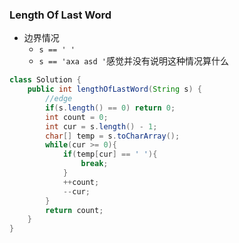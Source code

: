 ### Length Of Last Word
* 边界情况
  * `s == ' '`
  * `s == 'axa asd '`感觉并没有说明这种情况算什么
```java
class Solution {
    public int lengthOfLastWord(String s) {
        //edge
        if(s.length() == 0) return 0;
        int count = 0;
        int cur = s.length() - 1;
        char[] temp = s.toCharArray();
        while(cur >= 0){
            if(temp[cur] == ' '){
                break;
            }
            ++count;
            --cur;
        }
        return count;
    }
}
```
